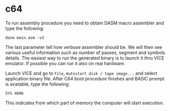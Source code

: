 # c64
 
To run assembly procedure you need to obtain DASM macro assembler and type the following:

```
dasm main.asm -v3
```

The last parameter tell how verbose assembler should be. We will then see various useful information such as number of passes, segment and symbols details. The easiest way to run the generated binary is to launch it thru VICE emulator. If possible you can run it also on real hardware.

Launch VICE and go to ```File```, ```Autostart disk / tape image...``` and select application binary file. After C64 boot procedure finishes and BASIC prompt is available, type the following:

```
SYS 4096
```

This indicates from which part of memory the computer will start execution.

